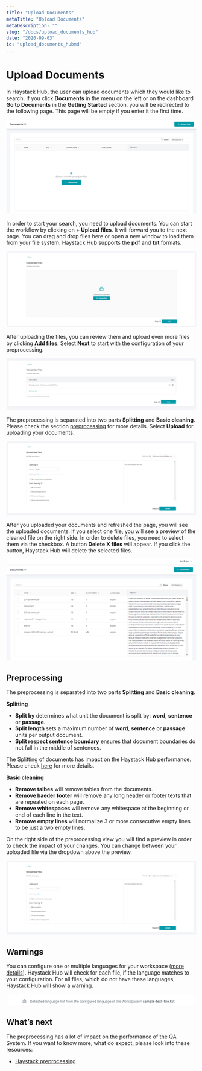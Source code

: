 ```yaml
---
title: "Upload Documents"
metaTitle: "Upload Documents"
metaDescription: ""
slug: "/docs/upload_documents_hub"
date: "2020-09-03"
id: "upload_documents_hubmd"
---
```


# Upload Documents

In Haystack Hub, the user can upload documents which they would like to search. If you click **Documents** in the menu on the left or on the dashboard **Go to Documents** in the **Getting Started** section, you will be redirected to the following page. This page will be empty if you enter it the first time. 

![image](../img/HaystackHub_documentsempty_.png)

In order to start your search, you need to upload documents. You can start the workflow by clicking on **+ Upload files**. It will forward you to the next page. You can drag and drop files here or open a new window to load them from your file system. Haystack Hub supports the **pdf** and **txt** formats.

![image](../img/HaystackHub_documentsstep1_.png)

After uploading the files, you can review them and upload even more files by clicking **Add files**. Select **Next** to start with the configuration of your preprocessing.

![image](../img/HaystackHub_documentsstep2_.png)

The preprocessing is separated into two parts **Splitting** and **Basic cleaning**. Please check the section [preprocessing](/docs_hub/upload_documents_hubmd#Preprocessing) for more details. Select **Upload** for uploading your documents.

![image](../img/HaystackHub_documentspreprocessing_.png)

After you uploaded your documents and refreshed the page, you will see the uploaded documents. If you select one file, you will see a preview of the cleaned file on the right side. In order to delete files, you need to select them via the checkbox. A button **Delete X files** will appear. If you click the button, Haystack Hub will delete the selected files.

![image](../img/HaystackHub_documents.png)


## Preprocessing

The preprocessing is separated into two parts **Splitting** and **Basic cleaning**. 

**Splitting**

* **Split by** determines what unit the document is split by: **word**, **sentence** or **passage**. 
* **Split length** sets a maximum number of **word**, **sentence** or **passage** units per output document.
* **Split respect sentence boundary** ensures that document boundaries do not fall in the middle of sentences.

The Splitting of documents has impact on the Haystack Hub performance. Please check [here](/docs/latest/preprocessingmd#Impact-of-Document-Splitting) for more details.

**Basic cleaning**

* **Remove talbes** will remove tables from the documents.
* **Remove haeder footer** will remove any long header or footer texts that are repeated on each page.
* **Remove whitespaces** will remove any whitespace at the beginning or end of each line in the text.
* **Remove empty lines** will normalize 3 or more consecutive empty lines to be just a two empty lines.

On the right side of the preprocessing view you will find a preview in order to check the impact of your changes. You can change between your uploaded file via the dropdown above the preview.

![image](../img/HaystackHub_documentspreprocessing_.png)

## Warnings

You can configure one or multiple languages for your workspace ([more details](/docs_hub/conf_workspace_hubmd#Workspace-Languages)). Haystack Hub will check for each file, if the language matches to your configuration. For all files, which do not have these languages, Haystack Hub will show a warning. 

![image](../img/HaystackHub_documentswarning_.png)

## What’s next

The preprocessing has a lot of impact on the performance of the QA System. If you want to know more, what do expect, please look into these resources:

* [Haystack preprocessing](/docs/latest/preprocessingmd)


